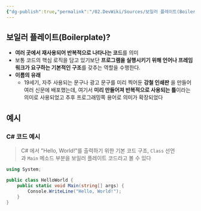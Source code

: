 ```yaml
---
{"dg-publish":true,"permalink":"/02.DevWiki/Sources/보일러 플레이트(Boiler Plate)/","noteIcon":""}
---
```


## 보일러 플레이트(Boilerplate)?
* **여러 곳에서 재사용되어 반복적으로 나타나는 코드**를 의미
* 보통 코드의 핵심 로직을 담고 있기보단 **프로그램을 실행시키기 위해 언어나 프레임워크가 요구하는 기본적인 구조**를 갖추는 역할을 수행한다.
* **이름의 유래**
    * 19세기, 자주 사용되는 문구나 광고 문구를 미리 찍어둔 **강철 인쇄판** 을 만들어 여러 신문에 배포했는데, 여기서 **미리 만들어져 반복적으로 사용되는 틀**이라는 의미로 사용되었고 추후 프로그래밍쪽 용어로 의미가 확장되었다

## 예시

### C# 코드 예시

> C# 에서 "Hello, World!"를 출력하기 위한 기본 코드 구조, `Class` 선언과 `Main` 메소드 부분을 보일러 플레이트 코드라고 볼 수 있다

```csharp
using System;

public class HelloWorld {
    public static void Main(string[] args) {
        Console.WriteLine("Hello, World!");
    }
}
```